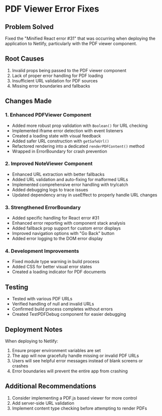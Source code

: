 # PDF Viewer Error Fixes

## Problem Solved
Fixed the "Minified React error #31" that was occurring when deploying the application to Netlify, particularly with the PDF viewer component.

## Root Causes
1. Invalid props being passed to the PDF viewer component
2. Lack of proper error handling for PDF loading
3. Insufficient URL validation for PDF sources
4. Missing error boundaries and fallbacks

## Changes Made

### 1. Enhanced PDFViewer Component
- Added more robust prop validation with `Boolean()` for URL checking
- Implemented iframe error detection with event listeners
- Created a loading state with visual feedback
- Added safer URL construction with `getSafeUrl()`
- Refactored rendering into a dedicated `renderPDFContent()` method
- Wrapped in ErrorBoundary for crash prevention

### 2. Improved NoteViewer Component
- Enhanced URL extraction with better fallbacks
- Added URL validation and auto-fixing for malformed URLs
- Implemented comprehensive error handling with try/catch
- Added debugging logs to trace issues
- Updated dependency array in useEffect to properly handle URL changes

### 3. Strengthened ErrorBoundary
- Added specific handling for React error #31
- Enhanced error reporting with component stack analysis
- Added fallback prop support for custom error displays
- Improved navigation options with "Go Back" button
- Added error logging to the DOM error display

### 4. Development Improvements
- Fixed module type warning in build process
- Added CSS for better visual error states
- Created a loading indicator for PDF documents

## Testing
- Tested with various PDF URLs
- Verified handling of null and invalid URLs
- Confirmed build process completes without errors
- Created TestPDFDebug component for easier debugging

## Deployment Notes
When deploying to Netlify:
1. Ensure proper environment variables are set
2. The app will now gracefully handle missing or invalid PDF URLs
3. Users will see helpful error messages instead of blank screens or crashes
4. Error boundaries will prevent the entire app from crashing

## Additional Recommendations
1. Consider implementing a PDF.js based viewer for more control
2. Add server-side URL validation
3. Implement content type checking before attempting to render PDFs 